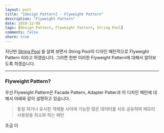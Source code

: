 ```yaml
---
layout: post
title: "[Design Pattern] - Flyweight Pattern"
description: "Flyweight Pattern"
date: 2018-12-09
tags: [Design Pattern, Flyweight Pattern, String Pool]
comments: false
share: true
---
```


지난번 [String Pool](https://daehoho.github.io/2018-12-03/JAVA-String-Pool/) 을 살펴 보면서 String Pool이 디자인 패턴적으로 Flyweight Pattern 이라고 하였습니다. 그러면 한번 이러한 Flyweight Pattern에 대해서 알아보도록 하겠습니다.

---

### Flyweight Pattern?
  우선 Flyweight Pattern은 Facade Pattern, Adapter Patter과 이 디자인 패턴에 대해서 아래와 같이 설명하고 있습니다.

 > 동일 하거나 유사한 객체들 사이에 가능한 많은 데이터를 서로 공유하여 메모리 사용량을 최소화 하는 패턴

  조금 더 